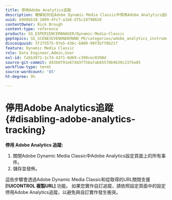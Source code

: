 ```yaml
---
title: 停用Adobe Analytics追蹤
description: 瞭解如何在Adobe Dynamic Media Classic中停用Adobe Analytics追蹤。
uuid: 6998bb18-1809-4fc7-a1b6-d75c24798620
contentOwner: Rick Brough
content-type: reference
products: SG_EXPERIENCEMANAGER/Dynamic-Media-Classic
geptopics: SG_SCENESEVENONDEMAND_PK/categories/adobe_analytics_instrumentation_kit
discoiquuid: 3f1f5575-9fe5-436c-b009-99f3bff0b21f
feature: Dynamic Media Classic
role: Data Engineer,Admin,User
exl-id: fa5b3971-1c7d-4371-8d69-c399cec0390d
source-git-commit: d43b0791e67d43ff56a7ab85570b9639c2375e05
workflow-type: tm+mt
source-wordcount: '85'
ht-degree: 9%

---
```


# 停用Adobe Analytics追蹤{#disabling-adobe-analytics-tracking}

**停用 Adobe Analytics 追蹤:**

1. 關閉Adobe Dynamic Media Classic中Adobe Analytics設定頁面上的所有事件。
1. 儲存並發佈。

這些步驟會透過Adobe Dynamic Media Classic和從取得的URL關閉支援 **[!UICONTROL 複製URL]** 功能。 如果您實作自訂追蹤，請依照設定頁面中的設定停用Adobe Analytics追蹤，以避免與自訂實作發生衝突。
